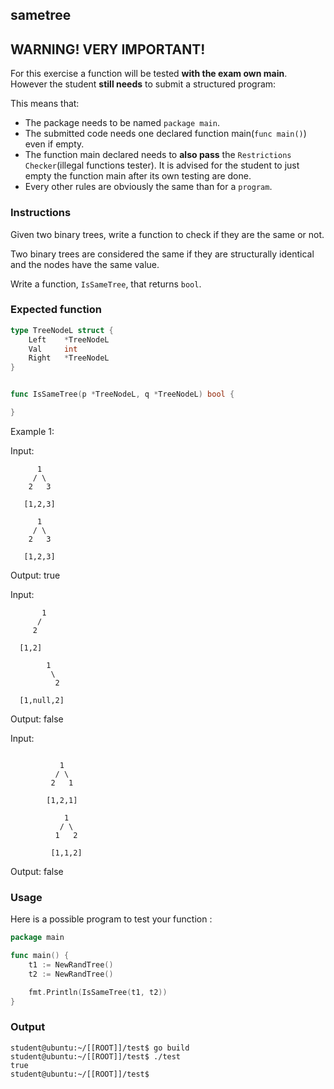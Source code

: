 ## sametree

## **WARNING! VERY IMPORTANT!**

For this exercise a function will be tested **with the exam own main**. However the student **still needs** to submit a structured program:

This means that:

- The package needs to be named `package main`.
- The submitted code needs one declared function main(```func main()```) even if empty.
- The function main declared needs to **also pass** the `Restrictions Checker`(illegal functions tester). It is advised for the student to just empty the function main after its own testing are done.
- Every other rules are obviously the same than for a `program`.

### Instructions

Given two binary trees, write a function to check if they are the same or not.

Two binary trees are considered the same if they are structurally identical and the nodes have the same value.

Write a function, `IsSameTree`, that returns `bool`.

### Expected function

```go
type TreeNodeL struct {
    Left    *TreeNodeL
    Val     int
    Right   *TreeNodeL
}


func IsSameTree(p *TreeNodeL, q *TreeNodeL) bool {

}
```

Example 1:

Input:

          1
         / \
        2   3
       
       [1,2,3]

          1
         / \
        2   3

       [1,2,3]

Output: true

Input:

           1
          /
         2

      [1,2]

            1
             \
              2

      [1,null,2]

Output: false

Input:
```

           1
          / \
         2   1

        [1,2,1]

            1
           / \
          1   2

         [1,1,2]
```

Output: false

### Usage

Here is a possible program to test your function :

```go
package main

func main() {
	t1 := NewRandTree()
	t2 := NewRandTree()

	fmt.Println(IsSameTree(t1, t2))
}
```

### Output

```console
student@ubuntu:~/[[ROOT]]/test$ go build
student@ubuntu:~/[[ROOT]]/test$ ./test
true
student@ubuntu:~/[[ROOT]]/test$
```
